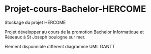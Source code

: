 # Projet-cours-Bachelor-HERCOME
Stockage du projet HERCOME

Projet développer au cours de la promotion Bachelor Informatique et Réseaux à St Joseph boulogne sur mer.

Element disponnible différent diagramme UML GANTT
